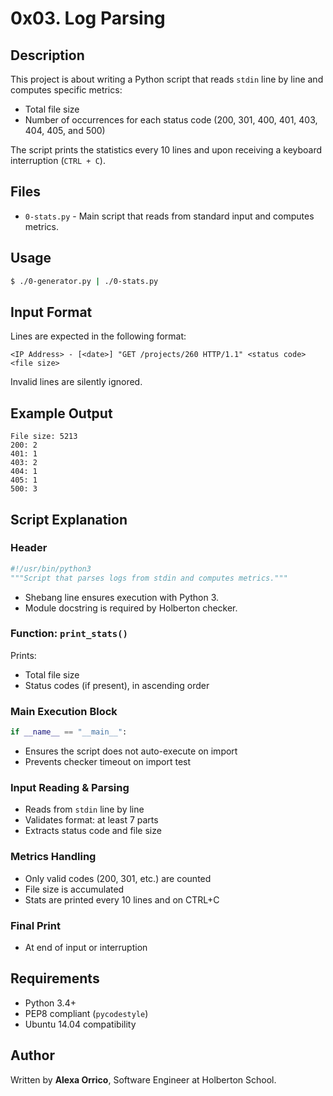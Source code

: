 # 0x03. Log Parsing

## Description

This project is about writing a Python script that reads `stdin` line by line and computes specific metrics:

* Total file size
* Number of occurrences for each status code (200, 301, 400, 401, 403, 404, 405, and 500)

The script prints the statistics every 10 lines and upon receiving a keyboard interruption (`CTRL + C`).

## Files

* `0-stats.py` - Main script that reads from standard input and computes metrics.

## Usage

```bash
$ ./0-generator.py | ./0-stats.py
```

## Input Format

Lines are expected in the following format:

```
<IP Address> - [<date>] "GET /projects/260 HTTP/1.1" <status code> <file size>
```

Invalid lines are silently ignored.

## Example Output

```
File size: 5213
200: 2
401: 1
403: 2
404: 1
405: 1
500: 3
```

## Script Explanation

### Header

```python
#!/usr/bin/python3
"""Script that parses logs from stdin and computes metrics."""
```

* Shebang line ensures execution with Python 3.
* Module docstring is required by Holberton checker.

### Function: `print_stats()`

Prints:

* Total file size
* Status codes (if present), in ascending order

### Main Execution Block

```python
if __name__ == "__main__":
```

* Ensures the script does not auto-execute on import
* Prevents checker timeout on import test

### Input Reading & Parsing

* Reads from `stdin` line by line
* Validates format: at least 7 parts
* Extracts status code and file size

### Metrics Handling

* Only valid codes (200, 301, etc.) are counted
* File size is accumulated
* Stats are printed every 10 lines and on CTRL+C

### Final Print

* At end of input or interruption

## Requirements

* Python 3.4+
* PEP8 compliant (`pycodestyle`)
* Ubuntu 14.04 compatibility

## Author

Written by **Alexa Orrico**, Software Engineer at Holberton School.
